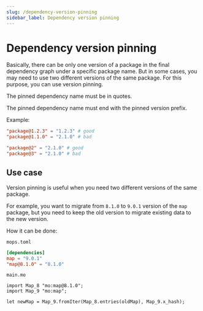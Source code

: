 ```yaml
---
slug: /dependency-version-pinning
sidebar_label: Dependency version pinning
---
```


# Dependency version pinning

Basically, there can be only one version of a package in the final dependency graph under a specific package name.
But in some cases, you may need to use two different versions of the same package. For this purpose, you can use version pinning.

The pinned dependency name must be in quotes.

The pinned dependency name must end with the pinned version prefix.

Example:
```toml
"package@1.2.3" = "1.2.3" # good
"package@1.1.0" = "2.1.0" # bad

"package@2" = "2.1.0" # good
"package@3" = "2.1.0" # bad
```

<!-- Version pinning makes sense only to use in a package that is published to the registry.
In project, it's guaranteed that the version of depenencies is exactly the same as in the `mops.toml` file. -->

## Use case

Version pinning is useful when you need two different versions of the same package.

For example, you want to migrate from `8.1.0` to `9.0.1` version of the `map` package, but you need to keep the old version to migrate existing data to the new version.

How it can be done:

`mops.toml`
```toml
[dependencies]
map = "9.0.1"
"map@8.1.0" = "8.1.0"
```

`main.mo`
```motoko
import Map_8 "mo:map@8.1.0";
import Map_9 "mo:map";

let newMap = Map_9.fromIter(Map_8.entries(oldMap), Map_9.x_hash);
```